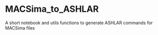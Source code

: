 # MACSima_to_ASHLAR
A short notebook and utils functions to generate ASHLAR commands for MACSima files
